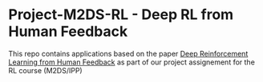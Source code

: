 # Project-M2DS-RL - Deep RL from Human Feedback

This repo contains applications based on the paper [Deep Reinforcement Learning from Human Feedback](https://arxiv.org/abs/1706.03741) as part of our project assignement for the RL course (M2DS/IPP)
